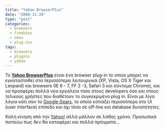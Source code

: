 ```yaml
---
title: "Yahoo BrowserPlus"
date: "2008-11-24"
type: "post"
categories:
  - browsers
  - freebies
  - news
  - plug-ins
tags:
  - browsers
  - plugins
  - yahoo
---
```


Το [**Yahoo BrowserPlus**](http://browserplus.yahoo.com/ "Yahoo! BrowserPlus") είναι ένα browser plug-in το οποίο μπορεί να εγκατασταθεί στα περισσότερα λειτουργικά (XP, Vista, OS X Tiger και Leopard) και browsers (IE 6 - 7, FF 2 -3, Safari 3 και σύντομα Chrome), και να προσφέρει πολλά νέα εργαλεία τόσο στους developers όσο και στους τελικούς χρήστες που διαθέτουν το συγκεκριμένο plug in. Είναι με λίγα λόγια κάτι σαν το [Google Gears](http://gears.google.com/ "Google Gears"), το οποίο εστιάζει περισσότερο στο UI (user interface) επίπεδο και όχι τόσο σε off-line και database δυνατότητες.

Καλή κίνηση από την [Yahoo!](http://www.yahoo.com/ "Yahoo!") αλλά μάλλον σε λάθος χρόνο. Προσωπικά πιστεύω πως δεν θα καταφέρει και πολλά πράγματα...
